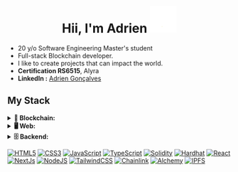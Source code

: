 <h1 align="center">
    Hii, I'm Adrien <img src="https://github.com/Kathryn-Jie/Kathryn-Jie/blob/main/wave.gif" width="60px"/>
</h1>

- 20 y/o Software Engineering Master's student
- Full-stack Blockchain developer.
- I like to create projects that can impact the world.
- **Certification RS6515**, Alyra
- **LinkedIn :** [Adrien Gonçalves](http://linkedin.com/in/adrien-gonçalves)

## My Stack

<details>
<summary><b>🎡 Blockchain:</b></summary>

  - **Chains:** `EVM Chains`
  - **Programming:** `Solidity` • `JavaScript` • `TypeScript`
  - **Framework/Library:** `Hardhat` • `Foundary` • `Ethers`  • `Web3js`
  - **SDK Library:** `Wagmi` • `Rainbow Kit`
  - **Data:** `Chainlink` • `The Graph`
  - **File Storage:** `IPFS`

</details>

<details>
<summary><b>🖥️ Web:</b></summary>
    
  - **Programming:** `HTML` • `CSS` • `JavaScript` • `TypeScript`
  - **Framework:** `React.js` • `Next.js`
  - **UI:** `Tailwind` • `MUI`
  - **Data:** `Axios`
    
</details>

<details>
<summary><b>🗄️ Backend:</b></summary>
    
  - **Programming:** `JavaScript` • `TypeScript`
  - **Framework:** `Next.js`
  - **Databases:** `Firebase`

</details>

<p align="left">
<a href="https://developer.mozilla.org/en-US/docs/Glossary/HTML5" target="_blank" rel="noreferrer"><img src="https://raw.githubusercontent.com/danielcranney/readme-generator/main/public/icons/skills/html5-colored.svg" width="36" height="36" alt="HTML5" /></a>
<a href="https://www.w3.org/TR/CSS/#css" target="_blank" rel="noreferrer"><img src="https://raw.githubusercontent.com/danielcranney/readme-generator/main/public/icons/skills/css3-colored.svg" width="36" height="36" alt="CSS3" /></a>
<a href="https://developer.mozilla.org/en-US/docs/Web/JavaScript" target="_blank" rel="noreferrer"><img src="https://raw.githubusercontent.com/danielcranney/readme-generator/main/public/icons/skills/javascript-colored.svg" width="36" height="36" alt="JavaScript" /></a>
<a href="https://www.typescriptlang.org/" target="_blank" rel="noreferrer"><img src="https://raw.githubusercontent.com/danielcranney/readme-generator/main/public/icons/skills/typescript-colored.svg" width="36" height="36" alt="TypeScript" /></a>
<a href="https://docs.soliditylang.org/en/v0.8.13/" target="_blank" rel="noreferrer"><img src="https://www.svgrepo.com/show/374088/solidity.svg" width="36" height="36" alt="Solidity" /></a>
<a href="https://hardhat.org/" target="_blank" rel="noreferrer"><img src="https://raw.githubusercontent.com/danielcranney/readme-generator/main/public/icons/skills/hardhat-colored.svg" width="36" height="36" alt="Hardhat" /></a>
<a href="https://reactjs.org/" target="_blank" rel="noreferrer"><img src="https://raw.githubusercontent.com/danielcranney/readme-generator/main/public/icons/skills/react-colored.svg" width="36" height="36" alt="React" /></a>
<a href="https://nextjs.org/docs" target="_blank" rel="noreferrer"><img src="https://assets.vercel.com/image/upload/v1662130559/nextjs/Icon_dark_background.png" width="36" height="36" alt="NextJs" /></a>
<a href="https://nodejs.org/en/" target="_blank" rel="noreferrer"><img src="https://raw.githubusercontent.com/danielcranney/readme-generator/main/public/icons/skills/nodejs-colored.svg" width="36" height="36" alt="NodeJS" /></a>
<a href="https://tailwindcss.com/" target="_blank" rel="noreferrer"><img src="https://raw.githubusercontent.com/danielcranney/readme-generator/main/public/icons/skills/tailwindcss-colored.svg" width="36" height="36" alt="TailwindCSS" /></a>
<a href="https://chain.link/" target="_blank" rel="noreferrer"><img src="https://raw.githubusercontent.com/danielcranney/readme-generator/main/public/icons/skills/chainlink-colored.svg" width="36" height="36" alt="Chainlink" /></a>
<a href="https://docs.alchemy.com/alchemy/documentation/alchemy-web3" target="_blank" rel="noreferrer"><img src="https://raw.githubusercontent.com/danielcranney/readme-generator/main/public/icons/skills/alchemy-colored.svg" width="36" height="36" alt="Alchemy" /></a> <a href="https://ipfs.io/" target="_blank" rel="noreferrer"><img src="https://docs.ipfs.tech/images/ipfs-logo.svg" width="36" height="36" alt="IPFS" /></a>